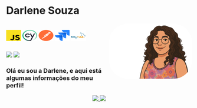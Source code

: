 <div style="display: inline_block"><br>
 <h1>Darlene Souza</h1>
  <img align="right" alt="Darlene-pic" height="150" style="border-radius:50px;" src="./avatar_sem_fundo.svg">
</div>
<div style="display: inline_block"><br>
   <img align="center" alt="Darlene-javascript" height="30" width="40" src="./javascript.svg">
   <img align="center" alt="Darlene-cypress" height="30" width="40" src="./cypress.svg">
   <img align="center" alt="Darlene-postman" height="30" width="40" src="./postman.svg">
   <img align="center" alt="Darlene-jira" height="30" width="40" src="./jira.svg">
   <img align="center" alt="Darlene-java" height="30" width="40" src="./msql.svg">

  ##


 
<div> 
  <a href = "mailto:darlene.leao.souza10@gmail.com"><img src="https://img.shields.io/badge/-Gmail-%23333?style=for-the-badge&logo=gmail&logoColor=white" target="_blank"></a>
  <a href="https://www.linkedin.com/in/darleneleaosouza/" target="_blank"><img src="https://img.shields.io/badge/-LinkedIn-%230077B5?style=for-the-badge&logo=linkedin&logoColor=white" target="_blank"></a> 
  
  ### Olá eu sou a Darlene, e aqui está algumas informações do meu perfil!
<div align="center">
  <a href="https://github.com/marisavieira">
  <img height="180em" src="https://github-readme-stats.vercel.app/api?username=Darleneleao&show_icons=true&theme=dracula&include_all_commits=true&count_private=true"/>
  <img height="180em" src="https://github-readme-stats.vercel.app/api/top-langs/?username=Darleneleao&layout=compact&langs_count=7&theme=dracula"/>
